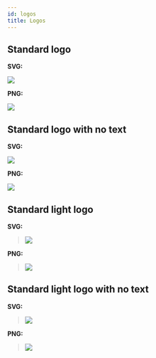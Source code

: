 ```yaml
---
id: logos
title: Logos
---
```


## Standard logo

**SVG:**

![](/img/logos/pnpm-standard.svg)

**PNG:**

![](/img/logos/pnpm-standard.png)

## Standard logo with no text

**SVG:**

![](/img/logos/pnpm-standard-no-text.svg)

**PNG:**

![](/img/logos/pnpm-standard-no-text.png)

## Standard light logo

**SVG:**

> ![](/img/logos/pnpm-light.svg)

**PNG:**

> ![](/img/logos/pnpm-light.png)

## Standard light logo with no text

**SVG:**

> ![](/img/logos/pnpm-light-no-text.svg)

**PNG:**

> ![](/img/logos/pnpm-light-no-text.png)
